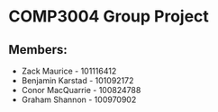 # COMP3004 Group Project

## Members:

* Zack Maurice - 101116412
* Benjamin Karstad - 101092172
* Conor MacQuarrie - 100824788
* Graham Shannon - 100970902
